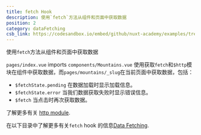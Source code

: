 ```yaml
---
title: fetch Hook
description: 使用`fetch`方法从组件和页面中获取数据
position: 2
category: dataFetching
csb_link: https://codesandbox.io/embed/github/nuxt-academy/examples/tree/master/data-fetching/fetch-hook?fontsize=14&hidenavigation=1&module=%2Fcomponents%2FMountains.vue&theme=dark&view=editor
---
```


使用`fetch`方法从组件和页面中获取数据

<example-intro></example-intro>

`pages/index.vue` imports `components/Mountains.vue` 使用获取`fetch`和`$http`模块在组件中获取数据，而`pages/mountains/_slug`在当前页面中获取数据，包括：

- `$fetchState.pending` 在数据加载时显示加载信息。
- `$fetchState.error` 当我们数据获取失败时显示错误信息。
- `$fetch` 当点击时再次获取数据。

<base-alert type="next">

了解更多有关 [http module](https://http.nuxtjs.org/).

</base-alert>

<base-alert type="next">

在以下目录中了解更多有关`fetch` hook 的信息[Data Fetching](/docs/2.x/features/data-fetching).

</base-alert>

<code-sandbox :src="csb_link"></code-sandbox>
